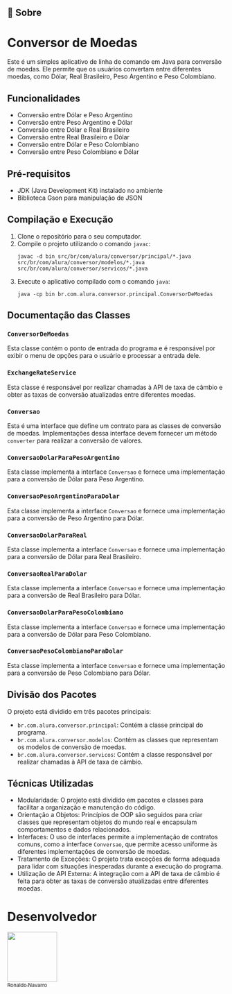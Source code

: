 ## 🔖 Sobre

# Conversor de Moedas

Este é um simples aplicativo de linha de comando em Java para conversão de moedas. Ele permite que os usuários convertam entre diferentes moedas, como Dólar, Real Brasileiro, Peso Argentino e Peso Colombiano.

## Funcionalidades

- Conversão entre Dólar e Peso Argentino
- Conversão entre Peso Argentino e Dólar
- Conversão entre Dólar e Real Brasileiro
- Conversão entre Real Brasileiro e Dólar
- Conversão entre Dólar e Peso Colombiano
- Conversão entre Peso Colombiano e Dólar

## Pré-requisitos

- JDK (Java Development Kit) instalado no ambiente
- Biblioteca Gson para manipulação de JSON

## Compilação e Execução

1. Clone o repositório para o seu computador.
2. Compile o projeto utilizando o comando `javac`:
    ```
    javac -d bin src/br/com/alura/conversor/principal/*.java src/br/com/alura/conversor/modelos/*.java src/br/com/alura/conversor/servicos/*.java
    ```
3. Execute o aplicativo compilado com o comando `java`:
    ```
    java -cp bin br.com.alura.conversor.principal.ConversorDeMoedas
    ```

## Documentação das Classes

### `ConversorDeMoedas`

Esta classe contém o ponto de entrada do programa e é responsável por exibir o menu de opções para o usuário e processar a entrada dele.

### `ExchangeRateService`

Esta classe é responsável por realizar chamadas à API de taxa de câmbio e obter as taxas de conversão atualizadas entre diferentes moedas.

### `Conversao`

Esta é uma interface que define um contrato para as classes de conversão de moedas. Implementações dessa interface devem fornecer um método `converter` para realizar a conversão de valores.

### `ConversaoDolarParaPesoArgentino`

Esta classe implementa a interface `Conversao` e fornece uma implementação para a conversão de Dólar para Peso Argentino.

### `ConversaoPesoArgentinoParaDolar`

Esta classe implementa a interface `Conversao` e fornece uma implementação para a conversão de Peso Argentino para Dólar.

### `ConversaoDolarParaReal`

Esta classe implementa a interface `Conversao` e fornece uma implementação para a conversão de Dólar para Real Brasileiro.

### `ConversaoRealParaDolar`

Esta classe implementa a interface `Conversao` e fornece uma implementação para a conversão de Real Brasileiro para Dólar.

### `ConversaoDolarParaPesoColombiano`

Esta classe implementa a interface `Conversao` e fornece uma implementação para a conversão de Dólar para Peso Colombiano.

### `ConversaoPesoColombianoParaDolar`

Esta classe implementa a interface `Conversao` e fornece uma implementação para a conversão de Peso Colombiano para Dólar.

## Divisão dos Pacotes

O projeto está dividido em três pacotes principais:

- `br.com.alura.conversor.principal`: Contém a classe principal do programa.
- `br.com.alura.conversor.modelos`: Contém as classes que representam os modelos de conversão de moedas.
- `br.com.alura.conversor.servicos`: Contém a classe responsável por realizar chamadas à API de taxa de câmbio.

## Técnicas Utilizadas

- Modularidade: O projeto está dividido em pacotes e classes para facilitar a organização e manutenção do código.
- Orientação a Objetos: Princípios de OOP são seguidos para criar classes que representam objetos do mundo real e encapsulam comportamentos e dados relacionados.
- Interfaces: O uso de interfaces permite a implementação de contratos comuns, como a interface `Conversao`, que permite acesso uniforme às diferentes implementações de conversão de moedas.
- Tratamento de Exceções: O projeto trata exceções de forma adequada para lidar com situações inesperadas durante a execução do programa.
- Utilização de API Externa: A integração com a API de taxa de câmbio é feita para obter as taxas de conversão atualizadas entre diferentes moedas.

# Desenvolvedor

[<img loading="lazy" src="https://avatars.githubusercontent.com/u/134724019?v=4" width=115><br><sub>Ronaldo Navarro</sub>](https://github.com/ronaldosnavarro)
